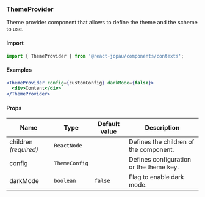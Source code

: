 ### ThemeProvider

Theme provider component that allows to define the theme and the scheme to use.

#### Import

```jsx
import { ThemeProvider } from '@react-jopau/components/contexts';
```

#### Examples

```jsx
<ThemeProvider config={customConfig} darkMode={false}>
  <div>Content</div>
</ThemeProvider>
```

#### Props

| Name                  | Type          | Default value | Description                             |
| --------------------- | ------------- | ------------- | --------------------------------------- |
| children _(required)_ | `ReactNode`   |               | Defines the children of the component.  |
| config                | `ThemeConfig` |               | Defines configuration or the theme key. |
| darkMode              | `boolean`     | `false`       | Flag to enable dark mode.               |

